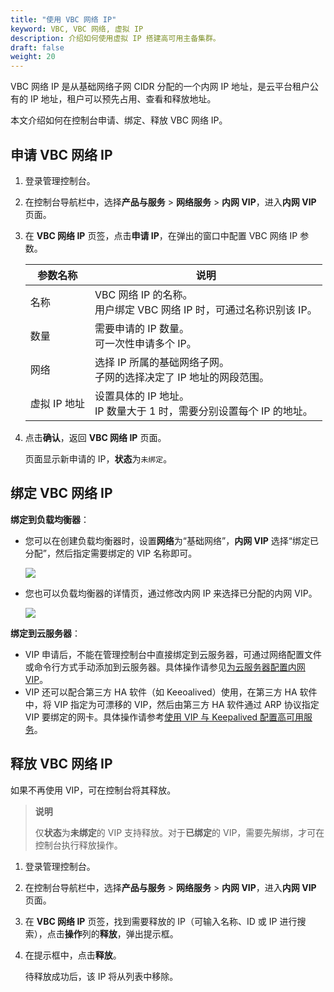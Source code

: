 ```yaml
---
title: "使用 VBC 网络 IP"
keyword: VBC, VBC 网络, 虚拟 IP
description: 介绍如何使用虚拟 IP 搭建高可用主备集群。
draft: false
weight: 20
---
```


VBC 网络 IP 是从基础网络子网 CIDR 分配的一个内网 IP 地址，是云平台租户公有的 IP 地址，租户可以预先占用、查看和释放地址。

本文介绍如何在控制台申请、绑定、释放 VBC 网络 IP。

## 申请 VBC 网络 IP

1. 登录管理控制台。

2. 在控制台导航栏中，选择**产品与服务** > **网络服务** > **内网 VIP**，进入**内网 VIP** 页面。

3. 在 **VBC 网络 IP** 页签，点击**申请 IP**，在弹出的窗口中配置 VBC 网络 IP 参数。

   | 参数名称     | 说明                                                         |
   | ------------ | ------------------------------------------------------------ |
   | 名称         | VBC 网络 IP 的名称。<br/>用户绑定 VBC 网络 IP 时，可通过名称识别该 IP。 |
   | 数量         | 需要申请的 IP 数量。<br/>可一次性申请多个 IP。               |
   | 网络         | 选择 IP 所属的基础网络子网。<br/>子网的选择决定了 IP 地址的网段范围。 |
   | 虚拟 IP 地址 | 设置具体的 IP 地址。<br/> IP 数量大于 1 时，需要分别设置每个 IP 的地址。 |

5. 点击**确认**，返回 **VBC 网络 IP** 页面。

   页面显示新申请的 IP，**状态**为`未绑定`。

## 绑定 VBC 网络 IP

**绑定到负载均衡器**：

- 您可以在创建负载均衡器时，设置**网络**为“基础网络”，**内网 VIP** 选择“绑定已分配”，然后指定需要绑定的 VIP 名称即可。

  ![](/network/vpc/_images/vxnet_vip_bind_lb.png)

- 您也可以负载均衡器的详情页，通过修改内网 IP 来选择已分配的内网 VIP。

  ![](/network/vpc/_images/vxnet_vip_bind_lb_2.png)

**绑定到云服务器**：

- VIP 申请后，不能在管理控制台中直接绑定到云服务器，可通过网络配置文件或命令行方式手动添加到云服务器。具体操作请参见[为云服务器配置内网 VIP](../04_vip_bind_vm/)。
- VIP 还可以配合第三方 HA 软件（如 Keeoalived）使用，在第三方 HA 软件中，将 VIP 指定为可漂移的 VIP，然后由第三方 HA 软件通过 ARP 协议指定 VIP 要绑定的网卡。具体操作请参考[使用 VIP 与 Keepalived 配置高可用服务](../../../best-practices/vip_keepalived_ha/)。

## 释放 VBC 网络 IP

如果不再使用 VIP，可在控制台将其释放。

> **说明**
>
> 仅**状态**为**未绑定**的 VIP 支持释放。对于**已绑定**的 VIP，需要先解绑，才可在控制台执行释放操作。

1. 登录管理控制台。

2. 在控制台导航栏中，选择**产品与服务** > **网络服务** > **内网 VIP**，进入**内网 VIP** 页面。

3. 在 **VBC 网络 IP** 页签，找到需要释放的 IP（可输入名称、ID 或 IP 进行搜索），点击**操作**列的**释放**，弹出提示框。

4. 在提示框中，点击**释放**。

   待释放成功后，该 IP 将从列表中移除。
